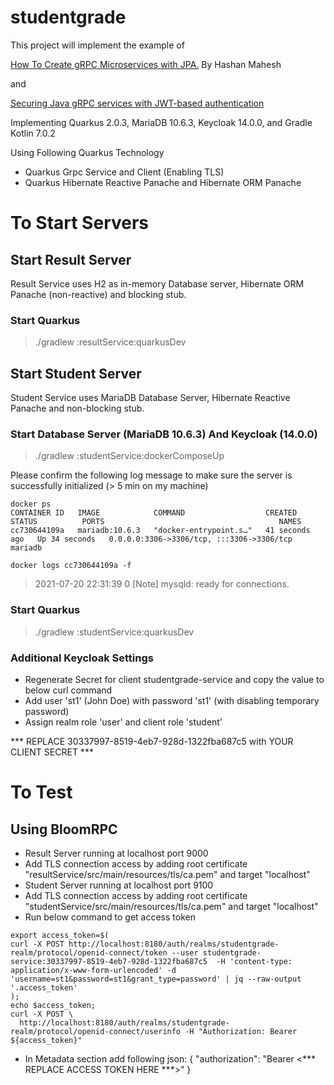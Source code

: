 # studentgrade
This project will implement the example of 

[How To Create gRPC Microservices with JPA.](https://medium.com/geekculture/how-to-create-grpc-microservices-with-jpa-b3e804b4d91e) By Hashan Mahesh 

and 

[Securing Java gRPC services with JWT-based authentication](https://sultanov.dev/blog/securing-java-grpc-services-with-jwt-based-authentication/)


Implementing Quarkus 2.0.3, MariaDB 10.6.3, Keycloak 14.0.0, and Gradle Kotlin 7.0.2

Using Following Quarkus Technology
* Quarkus Grpc Service and Client (Enabling TLS)
* Quarkus Hibernate Reactive Panache and Hibernate ORM Panache

# To Start Servers
## Start Result Server 
Result Service uses H2 as in-memory Database server, Hibernate ORM Panache (non-reactive) and blocking stub. 
### Start Quarkus 
> ./gradlew :resultService:quarkusDev

## Start Student Server
Student Service uses MariaDB Database Server, Hibernate Reactive Panache and non-blocking stub.
### Start Database Server (MariaDB 10.6.3) And Keycloak (14.0.0)

> ./gradlew :studentService:dockerComposeUp

Please confirm the following log message to make sure the server is successfully initialized (> 5 min on my machine)

```
docker ps
CONTAINER ID   IMAGE            COMMAND                  CREATED          STATUS          PORTS                                       NAMES
cc730644109a   mariadb:10.6.3   "docker-entrypoint.s…"   41 seconds ago   Up 34 seconds   0.0.0.0:3306->3306/tcp, :::3306->3306/tcp   mariadb

docker logs cc730644109a -f
```

> 2021-07-20 22:31:39 0 [Note] mysqld: ready for connections.

### Start Quarkus
> ./gradlew :studentService:quarkusDev

### Additional Keycloak Settings
* Regenerate Secret for client studentgrade-service and copy the value to below curl command
* Add user 'st1' (John Doe) with password 'st1' (with disabling temporary password) 
* Assign realm role 'user' and client role 'student'

*** REPLACE 30337997-8519-4eb7-928d-1322fba687c5 with YOUR CLIENT SECRET ***


# To Test
## Using BloomRPC
* Result Server running at localhost port 9000
* Add TLS connection access by adding root certificate "resultService/src/main/resources/tls/ca.pem" and target "localhost"
* Student Server running at localhost port 9100
* Add TLS connection access by adding root certificate "studentService/src/main/resources/tls/ca.pem" and target "localhost"
* Run below command to get access token
```
export access_token=$(
curl -X POST http://localhost:8180/auth/realms/studentgrade-realm/protocol/openid-connect/token --user studentgrade-service:30337997-8519-4eb7-928d-1322fba687c5  -H 'content-type: application/x-www-form-urlencoded' -d 'username=st1&password=st1&grant_type=password' | jq --raw-output '.access_token' 
);
echo $access_token;
curl -X POST \
  http://localhost:8180/auth/realms/studentgrade-realm/protocol/openid-connect/userinfo -H "Authorization: Bearer ${access_token}" 
```
* In Metadata section add following json:
{
    "authorization": "Bearer <*** REPLACE ACCESS TOKEN HERE ***>"
}